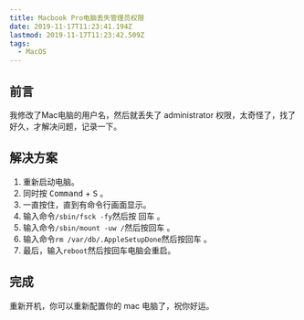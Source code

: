 ```yaml
---
title: Macbook Pro电脑丢失管理员权限
date: 2019-11-17T11:23:41.194Z
lastmod: 2019-11-17T11:23:42.509Z
tags:
  - MacOS
---
```

## 前言
我修改了Mac电脑的用户名，然后就丢失了 administrator 权限，太奇怪了，找了好久，才解决问题，记录一下。

## 解决方案
1. 重新启动电脑。
2. 同时按 <kbd>Command</kbd> + <kbd>S</kbd> 。
3. 一直按住，直到有命令行画面显示。
4. 输入命令`/sbin/fsck -fy`然后按 <kbd>回车</kbd> 。
5. 输入命令`/sbin/mount -uw /`然后按<kbd>回车</kbd> 。
6. 输入命令`rm /var/db/.AppleSetupDone`然后按<kbd>回车</kbd> 。    
7. 最后，输入`reboot`然后按<kbd>回车</kbd>电脑会重启。
## 完成
重新开机，你可以重新配置你的 mac 电脑了，祝你好运。


